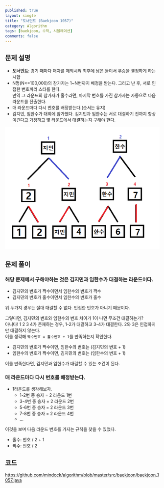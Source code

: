 ```yaml
---
published: true
layout: single
title: "토너먼트 (Baekjoon 1057)"
category: Algorithm
tags: [baekjoon, 수학, 시뮬레이션]
comments: false
---
```


## 문제 설명

- **토너먼트**: 경기 때마다 패자를 제외시켜 최후에 남은 둘이서 우승을 결정하게 하는 시합
- N명(N<=100,000)의 참가자는 1~N번까지 배정을 받는다. 그리고 난 후, 서로 인접한 번호끼리 스타를 한다.  
  만약 그 라운드의 참가자가 홀수라면, 마지막 번호를 가진 참가자는 자동으로 다음 라운드를 진출한다.
- 매 라운드마다 다시 번호를 배정받는다.(순서는 유지)
- 김지민, 임한수가 대회에 참가했다. 김지민과 임한수는 서로 대결하기 전까지 항상 이긴다고 가정하고 몇 라운드에서 대결하는지 구해야 한다.

![설명](/assets/images/baekjoon1057_1.png)

## 문제 풀이

### 해당 문제에서 구해야하는 것은 **김지민과 임한수가 대결하는 라운드**이다.

- 김지민의 번호가 짝수이면서 임한수의 번호가 짝수
- 김지민의 번호가 홀수이면서 임한수의 번호가 홀수

위 두가지 경우는 절대 대결할 수 없다. 인접한 번호가 아니기 때문이다.

그렇다면, 김지민의 번호와 임한수의 번호 차이가 1이 나면 무조건 대결하는가?  
아니다! 1 2 3 4가 존재하는 경우, 1-2가 대결하고 3-4가 대결한다. 2와 3은 인접하지만 대결하지 않는다.  
이를 생각해 `짝수번호 = 홀수번호 + 1`를 만족하는지 확인한다.

- 김지민의 번호가 짝수이면, 임한수의 번호는 (김지민의 번호 + 1)
- 임한수의 번호가 짝수이면, 김지민의 번호는 (임한수의 번호 + 1)

이를 만족한다면, 김지민과 임한수가 대결할 수 있는 조건이 된다.

### 매 라운드마다 다시 번호를 배정받는다.

- 1라운드를 생각해보자.
  - 1-2번 중 승자 = 2 라운드 1번
  - 3-4번 중 승자 = 2 라운드 2번
  - 5-6번 중 승자 = 2 라운드 3번
  - 7-8번 중 승자 = 2 라운드 4번
  - ...

이것을 보며 다음 라운드 번호를 가지는 규칙을 찾을 수 있었다.

- 홀수: 번호 / 2 + 1
- 짝수: 번호 / 2

## 코드

<https://github.com/mindock/algorithm/blob/master/src/baekjoon/baekjoon_1057.java>
